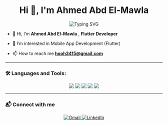 <h1 align="center">Hi 👋, I'm Ahmed Abd El-Mawla</h1>
<p align="center">
  <img src="https://readme-typing-svg.herokuapp.com?font=Fira+Code&weight=500&pause=1000&center=true&vCenter=true&width=435&lines=Mobile+App+Developer;Flutter+Enthusiast;Always+Learning+New+Things!" alt="Typing SVG" />
</p>


- 👋 Hi, I’m **Ahmed Abd El-Mawla** , **Flutter Developer**

- 👀 I’m interested in Mobile App Development (Flutter)

- 📫 How to reach me **hooh3415@gmail.com**

---

<h3 align="left">🛠️ Languages and Tools:</h3>
<p align="center">
  <img src="https://img.shields.io/badge/Dart-0175C2?style=for-the-badge&logo=dart&logoColor=white"/>
  <img src="https://img.shields.io/badge/Flutter-02569B?style=for-the-badge&logo=flutter&logoColor=white"/>
  <img src="https://img.shields.io/badge/Firebase-FFCA28?style=for-the-badge&logo=firebase&logoColor=black"/>
  <img src="https://img.shields.io/badge/Git-F05032?style=for-the-badge&logo=git&logoColor=white"/>
  <img src="https://img.shields.io/badge/VS_Code-007ACC?style=for-the-badge&logo=visual-studio-code&logoColor=white"/>
</p>

---

<h3 align="left">📬 Connect with me</h3>

<p align="center">
  <a href="mailto:hooh3415@gmail.com" target="blank">
    <img src="https://img.shields.io/badge/Gmail-D14836?style=for-the-badge&logo=gmail&logoColor=white" alt="Gmail"/>
  </a>
  <a href="[https://www.linkedin.com/in/ahmed-nageh-0b941a223/](https://www.linkedin.com/in/ahmed-abd-elmawla-a2866123a/)" target="blank">
    <img src="https://img.shields.io/badge/LinkedIn-0A66C2?style=for-the-badge&logo=linkedin&logoColor=white" alt="LinkedIn"/>
  </a>
</p>
 
